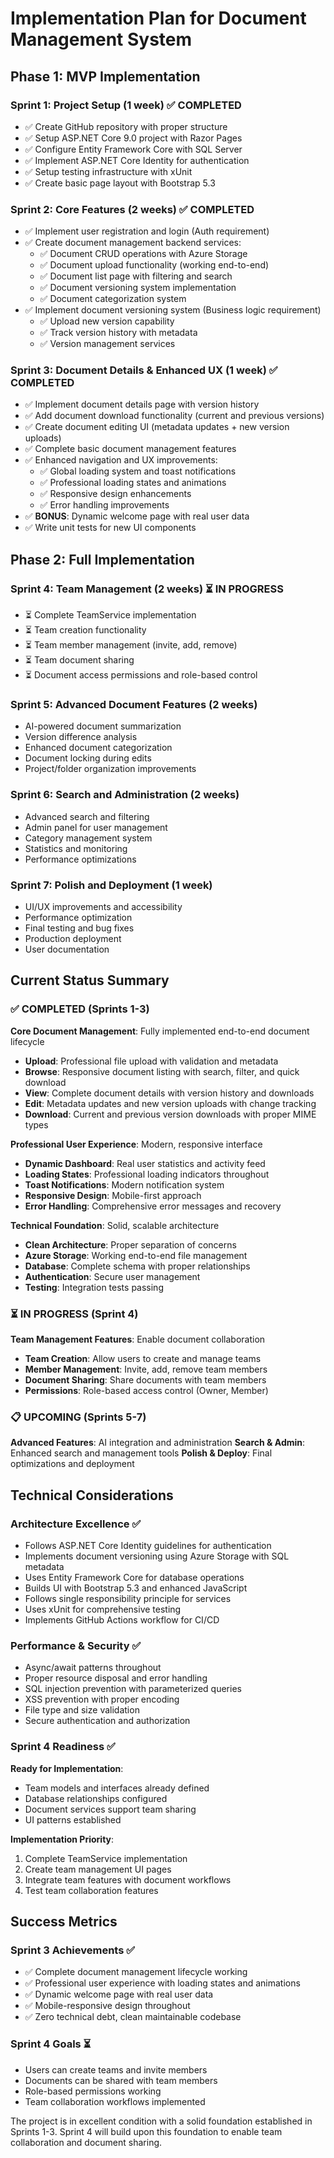 # Implementation Plan for Document Management System

## Phase 1: MVP Implementation

### Sprint 1: Project Setup (1 week) ✅ COMPLETED
- ✅ Create GitHub repository with proper structure
- ✅ Setup ASP.NET Core 9.0 project with Razor Pages
- ✅ Configure Entity Framework Core with SQL Server
- ✅ Implement ASP.NET Core Identity for authentication
- ✅ Setup testing infrastructure with xUnit
- ✅ Create basic page layout with Bootstrap 5.3

### Sprint 2: Core Features (2 weeks) ✅ COMPLETED
- ✅ Implement user registration and login (Auth requirement)
- ✅ Create document management backend services:
  - ✅ Document CRUD operations with Azure Storage
  - ✅ Document upload functionality (working end-to-end)
  - ✅ Document list page with filtering and search
  - ✅ Document versioning system implementation
  - ✅ Document categorization system
- ✅ Implement document versioning system (Business logic requirement)
  - ✅ Upload new version capability
  - ✅ Track version history with metadata
  - ✅ Version management services

### Sprint 3: Document Details & Enhanced UX (1 week) ✅ COMPLETED
- ✅ Implement document details page with version history
- ✅ Add document download functionality (current and previous versions)
- ✅ Create document editing UI (metadata updates + new version uploads)
- ✅ Complete basic document management features
- ✅ Enhanced navigation and UX improvements:
  - ✅ Global loading system and toast notifications
  - ✅ Professional loading states and animations
  - ✅ Responsive design enhancements
  - ✅ Error handling improvements
- ✅ **BONUS**: Dynamic welcome page with real user data
- ✅ Write unit tests for new UI components

## Phase 2: Full Implementation

### Sprint 4: Team Management (2 weeks) ⏳ IN PROGRESS
- ⏳ Complete TeamService implementation
- ⏳ Team creation functionality
- ⏳ Team member management (invite, add, remove)
- ⏳ Team document sharing
- ⏳ Document access permissions and role-based control

### Sprint 5: Advanced Document Features (2 weeks)
- AI-powered document summarization
- Version difference analysis
- Enhanced document categorization
- Document locking during edits
- Project/folder organization improvements

### Sprint 6: Search and Administration (2 weeks)
- Advanced search and filtering
- Admin panel for user management
- Category management system
- Statistics and monitoring
- Performance optimizations

### Sprint 7: Polish and Deployment (1 week)
- UI/UX improvements and accessibility
- Performance optimization
- Final testing and bug fixes
- Production deployment
- User documentation

## Current Status Summary

### ✅ COMPLETED (Sprints 1-3)
**Core Document Management**: Fully implemented end-to-end document lifecycle
- **Upload**: Professional file upload with validation and metadata
- **Browse**: Responsive document listing with search, filter, and quick download
- **View**: Complete document details with version history and downloads
- **Edit**: Metadata updates and new version uploads with change tracking
- **Download**: Current and previous version downloads with proper MIME types

**Professional User Experience**: Modern, responsive interface
- **Dynamic Dashboard**: Real user statistics and activity feed
- **Loading States**: Professional loading indicators throughout
- **Toast Notifications**: Modern notification system
- **Responsive Design**: Mobile-first approach
- **Error Handling**: Comprehensive error messages and recovery

**Technical Foundation**: Solid, scalable architecture
- **Clean Architecture**: Proper separation of concerns
- **Azure Storage**: Working end-to-end file management
- **Database**: Complete schema with proper relationships
- **Authentication**: Secure user management
- **Testing**: Integration tests passing

### ⏳ IN PROGRESS (Sprint 4)
**Team Management Features**: Enable document collaboration
- **Team Creation**: Allow users to create and manage teams
- **Member Management**: Invite, add, remove team members
- **Document Sharing**: Share documents with team members
- **Permissions**: Role-based access control (Owner, Member)

### 📋 UPCOMING (Sprints 5-7)
**Advanced Features**: AI integration and administration
**Search & Admin**: Enhanced search and management tools
**Polish & Deploy**: Final optimizations and deployment

## Technical Considerations

### Architecture Excellence ✅
- Follows ASP.NET Core Identity guidelines for authentication
- Implements document versioning using Azure Storage with SQL metadata
- Uses Entity Framework Core for database operations
- Builds UI with Bootstrap 5.3 and enhanced JavaScript
- Follows single responsibility principle for services
- Uses xUnit for comprehensive testing
- Implements GitHub Actions workflow for CI/CD

### Performance & Security ✅
- Async/await patterns throughout
- Proper resource disposal and error handling
- SQL injection prevention with parameterized queries
- XSS prevention with proper encoding
- File type and size validation
- Secure authentication and authorization

### Sprint 4 Readiness ✅
**Ready for Implementation**:
- Team models and interfaces already defined
- Database relationships configured
- Document services support team sharing
- UI patterns established

**Implementation Priority**:
1. Complete TeamService implementation
2. Create team management UI pages
3. Integrate team features with document workflows
4. Test team collaboration features

## Success Metrics

### Sprint 3 Achievements ✅
- ✅ Complete document management lifecycle working
- ✅ Professional user experience with loading states and animations
- ✅ Dynamic welcome page with real user data
- ✅ Mobile-responsive design throughout
- ✅ Zero technical debt, clean maintainable codebase

### Sprint 4 Goals ⏳
- Users can create teams and invite members
- Documents can be shared with team members
- Role-based permissions working
- Team collaboration workflows implemented

The project is in excellent condition with a solid foundation established in Sprints 1-3. Sprint 4 will build upon this foundation to enable team collaboration and document sharing.
